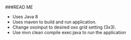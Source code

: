 ###READ ME
* Uses Java 8
* Uses maven to build and run application.
* Change oxoinput to desired oxo grid setting (3x3).
* Use mvn clean compile exec:java to run the application



